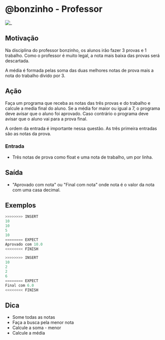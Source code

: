 # @bonzinho - Professor

![_](https://raw.githubusercontent.com/qxcodefup/arcade/master/base/bonzinho/cover.jpg)

## Motivação

Na disciplina do professor bonzinho, os alunos irão fazer 3 provas e 1 trabalho. Como o professor é muito legal, a nota mais baixa das provas será descartada.

A média é formada pelas soma das duas melhores notas de prova mais a nota do trabalho divido por 3.  

## Ação

Faça um programa que receba as notas das três provas e do trabalho e calcule a media final do aluno. Se a média for maior ou igual a 7, o programa deve avisar que o aluno foi aprovado. Caso contrário o programa deve avisar que o aluno vai para a prova final.

A ordem da entrada é importante nessa questão. As três primeira entradas são as notas da prova.  

### Entrada

- Três notas de prova como float e uma nota de trabalho, um por linha.

## Saída

- "Aprovado com nota" ou "Final com nota" onde nota é o valor da nota com uma casa decimal.  

## Exemplos

``` py
>>>>>>>> INSERT
10
10
5
10
======== EXPECT
Aprovado com 10.0
<<<<<<<< FINISH
```

```py
>>>>>>>> INSERT
10
2
2
6
======== EXPECT
Final com 6.0
<<<<<<<< FINISH
```

## Dica

- Some todas as notas
- Faça a busca pela menor nota
- Calcule a soma - menor
- Calcule a média
